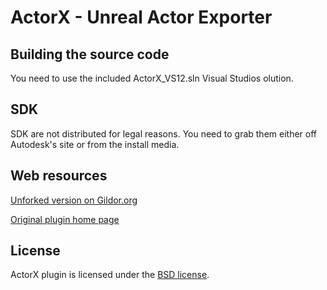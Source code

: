 ActorX - Unreal Actor Exporter
==============================

Building the source code
------------------------

You need to use the included ActorX_VS12.sln Visual Studios olution.


SDK
---

SDK are not distributed for legal reasons. You need to grab them either off Autodesk's site or from the install media.

Web resources
-------------

[Unforked version on Gildor.org](http://www.gildor.org/smf/index.php/topic,1221.0.html)

[Original plugin home page](http://udn.epicgames.com/Three/ActorX.html)

License
-------

ActorX plugin is licensed under the [BSD license](LICENSE.txt).
